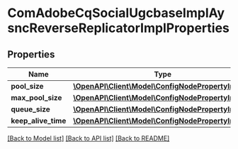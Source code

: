 # ComAdobeCqSocialUgcbaseImplAysncReverseReplicatorImplProperties

## Properties
Name | Type | Description | Notes
------------ | ------------- | ------------- | -------------
**pool_size** | [**\OpenAPI\Client\Model\ConfigNodePropertyInteger**](ConfigNodePropertyInteger.md) |  | [optional] 
**max_pool_size** | [**\OpenAPI\Client\Model\ConfigNodePropertyInteger**](ConfigNodePropertyInteger.md) |  | [optional] 
**queue_size** | [**\OpenAPI\Client\Model\ConfigNodePropertyInteger**](ConfigNodePropertyInteger.md) |  | [optional] 
**keep_alive_time** | [**\OpenAPI\Client\Model\ConfigNodePropertyInteger**](ConfigNodePropertyInteger.md) |  | [optional] 

[[Back to Model list]](../README.md#documentation-for-models) [[Back to API list]](../README.md#documentation-for-api-endpoints) [[Back to README]](../README.md)


